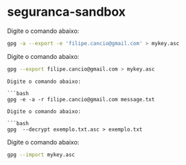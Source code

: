 # seguranca-sandbox

Digite o comando abaixo:

```bash
gpg -a --export -e 'filipe.cancio@gmail.com' > mykey.asc
```
Digite o comando abaixo:

```bash
gpg --export filipe.cancio@gmail.com > mykey.asc
```
```
Digite o comando abaixo:

```bash
gpg -e -a -r filipe.cancio@gmail.com message.txt
```
```
Digite o comando abaixo:

```bash
gpg  --decrypt exemplo.txt.asc > exemplo.txt
```
Digite o comando abaixo:

```bash
gpg --import mykey.asc
```